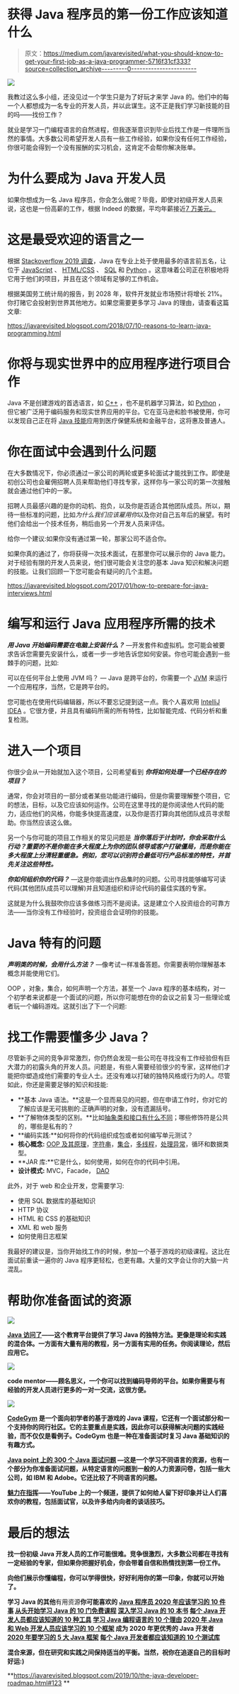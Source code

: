 # 获得 Java 程序员的第一份工作应该知道什么

> 原文：<https://medium.com/javarevisited/what-you-should-know-to-get-your-first-job-as-a-java-programmer-5716f31cf333?source=collection_archive---------0----------------------->

[![](img/0dc4ea64a7eb7f47762f9fc9b87f2cec.png)](https://medium.com/javarevisited/what-next-for-senior-developers-in-tech-project-manager-technical-architect-or-a-devops-engineer-b532a80c9ba1)

我教过这么多小组，还没见过一个学生只是为了好玩才来学 Java 的。他们中的每一个人都想成为一名专业的开发人员，并以此谋生。这不正是我们学习新技能的目的吗——找份工作？

就业是学习一门编程语言的自然进程，但我逐渐意识到毕业后找工作是一件理所当然的事情。大多数公司希望开发人员有一些工作经验，如果你没有任何工作经验，你很可能会得到一个没有报酬的实习机会，这肯定不会帮你解决账单。

# 为什么要成为 Java 开发人员

如果你想成为一名 Java 程序员，你会怎么做呢？毕竟，即使对初级开发人员来说，这也是一份高薪的工作，根据 Indeed 的数据，平均年薪接近[7 万美元。](https://www.indeed.com/salaries/junior-java-developer-Salaries)

# 这是最受欢迎的语言之一

根据 [Stackoverflow 2019 调查](https://insights.stackoverflow.com/survey/2019#technology-_-programming-scripting-and-markup-languages)，Java 在专业上处于使用最多的语言前五名，让位于 [JavaScript](/javarevisited/my-favorite-free-tutorials-and-courses-to-learn-javascript-8f4d0a71faf2) 、 [HTML/CSS](https://javarevisited.blogspot.com/2019/05/top-5-html-5-and-css-3-courses-for-web-developers.html) 、 [SQL](https://javarevisited.blogspot.com/2018/05/top-5-sql-and-database-courses-to-learn-online.html) 和 [Python](/better-programming/top-5-courses-to-learn-python-in-2018-best-of-lot-26644a99e7ec) 。这意味着公司正在积极地将它用于他们的项目，并且在这个领域有足够的工作机会。

根据美国劳工统计局的报告，到 2028 年，软件开发就业市场预计将增长 21%。你打赌它会投射到世界其他地方。如果您需要更多学习 Java 的理由，请查看这篇文章:

<https://javarevisited.blogspot.com/2018/07/10-reasons-to-learn-java-programming.html>  

# 你将与现实世界中的应用程序进行项目合作

Java 不是创建游戏的首选语言，如 [C++](https://javarevisited.blogspot.com/2020/01/top-10-free-interactive-online-courses.html) ，也不是机器学习算法，如 [Python](https://javarevisited.blogspot.com/2019/07/top-5-books-to-learn-python-in-2019.html) ，但它被广泛用于编码服务和现实世界应用的平台。它在亚马逊和脸书被使用，你可以发现自己正在将 [Java 技能](https://dev.to/javinpaul/10-skills-java-programmer-can-learn-to-accelerate-their-career-3nlh)应用到医疗保健系统和金融平台，这将惠及普通人。

# 你在面试中会遇到什么问题

在大多数情况下，你必须通过一家公司的两轮或更多轮面试才能找到工作。即使是初创公司也会雇佣招聘人员来帮助他们寻找专家，这样你与一家公司的第一次接触就会通过他们中的一家。

招聘人员最感兴趣的是你的动机、抱负，以及你是否适合其他团队成员。所以，期待一些标准的问题，比如*为什么我们应该雇用你*以及你对自己五年后的展望。有时他们会给出一个技术任务，稍后由另一个开发人员来评估。

给你一个建议:如果你没有通过第一轮，那家公司不适合你。

如果你真的通过了，你将获得一次技术面试，在那里你可以展示你的 Java 能力。对于经验有限的开发人员来说，他们很可能会关注您的基本 Java 知识和解决问题的技能。让我们回顾一下您可能会有疑问的几个主题。

<https://javarevisited.blogspot.com/2017/01/how-to-prepare-for-java-interviews.html>  

# 编写和运行 Java 应用程序所需的技术

***用 Java 开始编码需要在电脑上安装什么？*** —开发套件和虚拟机。您可能会被要求告诉您需要先安装什么，或者一步一步地告诉您如何安装。你也可能会遇到一些棘手的问题，比如:

可以在任何平台上使用 JVM 吗？ — Java 是跨平台的，你需要一个 [JVM](https://javarevisited.blogspot.com/2019/04/top-5-courses-to-learn-jvm-internals.html) 来运行一个应用程序，当然，它是跨平台的。

您可能也在使用代码编辑器，所以不要忘记提到这一点。我个人喜欢用 [IntelliJ IDEA](https://itnext.io/top-5-intellijidea-and-android-studio-courses-for-java-and-android-programmers-afcc27309b60) 。它很方便，并且具有编码所需的所有特性，比如智能完成、代码分析和重复检测。

# 进入一个项目

你很少会从一开始就加入这个项目，公司希望看到 ***你将如何处理一个已经存在的项目？***

通常，你会对项目的一部分或者某些功能进行编码，但是你需要理解整个项目，它的想法，目标，以及它应该如何运作。公司在这里寻找的是你阅读他人代码的能力，适应他们的风格，你能多快提高速度，以及你是否打算向其他团队成员寻求帮助。你当然应该这么做。

另一个与你可能的项目工作相关的常见问题是 ***当你落后于计划时，你会采取什么行动？重要的不是你能在多大程度上为你的团队领导或客户打破僵局，而是你能在多大程度上分清轻重缓急。例如，您可以识别符合最低可行产品标准的特性，并首先关注这些特性。***

***你如何组织你的代码？*** —这是你能调出作品集时的问题。公司寻找能够编写可读代码(其他团队成员可以理解)并且知道组织和评论代码的最佳实践的专家。

这就是为什么我鼓吹你应该多做练习而不是阅读。这是建立个人投资组合的可靠方法——当你没有工作经验时，投资组合会证明你的技能。

# Java 特有的问题

***声明类的时候，会用什么方法？*** —像考试一样准备答题。你需要表明你理解基本概念并能使用它们。

OOP ，对象，集合，如何声明一个方法，甚至一个 Java 程序的基本结构，对一个初学者来说都是一个面试的问题，所以你可能想在你的会议之前复习一些理论或者玩一个编码游戏。这就引出了下一个问题:

# 找工作需要懂多少 Java？

尽管新手之间的竞争非常激烈，你仍然会发现一些公司在寻找没有工作经验但有巨大潜力的初露头角的开发人员。问题是，有些人需要经验很少的专家，这样他们才能把你塑造成他们需要的专业人士。还没有难以打破的独特风格或行为的人。尽管如此，你还是需要足够的知识和技能:

*   **基本 Java 语法。**这是一个显而易见的问题，但在申请工作时，你对它的了解应该是无可挑剔的:正确声明的对象，没有遗漏括号。
*   **了解物体类型的区别。**比如[抽象类和接口有什么不同](http://www.java67.com/2012/09/what-is-difference-between-interface-abstract-class-java.html)；哪些修饰符是公共的，哪些是私有的？
*   **编码实践:**如何将你的代码组织成包或者如何编写单元测试？
*   **核心概念:** [OOP 及其原理](https://hackernoon.com/10-oop-design-principles-every-programmer-should-know-f187436caf65)，[字符串](https://dev.to/javinpaul/top-20-string-coding-problems-from-programming-job-interviews-493m)，[集合](https://javarevisited.blogspot.com/2011/11/collection-interview-questions-answers.html)，[多线程](https://javarevisited.blogspot.com/2014/07/top-50-java-multithreading-interview-questions-answers.html)，[处理异常](https://www.java67.com/2019/06/top-25-java-exception-interview-questions-answers.html)，循环和数据类型。
*   **JAR 库:**它是什么，如何使用，如何在你的代码中引用。
*   **设计模式:** MVC，Facade， [DAO](https://javarevisited.blogspot.com/2013/01/data-access-object-dao-design-pattern-java-tutorial-example.html)

此外，对于 web 和企业开发，您需要学习:

*   使用 SQL 数据库的基础知识
*   HTTP 协议
*   HTML 和 CSS 的基础知识
*   XML 和 web 服务
*   如何使用日志框架

我最好的建议是，当你开始找工作的时候，参加一个基于游戏的初级课程。这比在面试前重读一遍你的 Java 程序更轻松，也更有趣。大量的文字会让你的大脑一片混乱。

# 帮助你准备面试的资源

[![](img/c29f11682ac54c7a1ec6195294107ff7.png)](https://javarevisited.blogspot.com/)

[**Java 访问了**](https://javarevisited.blogspot.com/)**——这个教育平台提供了学习 Java 的独特方法。更像是理论和实践的混合体。一方面有大量有用的教程，另一方面有实用的任务。你阅读理论，然后应用它。**

**![](img/e5b68754379744d03981df00685bbb27.png)**

**code mentor——顾名思义，一个你可以找到编码导师的平台。如果你需要与有经验的开发人员进行更多的一对一交流，这很方便。**

**![](img/648821834b9ebcfea981809c2b545d0f.png)**

**[**CodeGym**](https://codegym.cc/) 是一个面向初学者的基于游戏的 Java 课程，它还有一个面试部分和一个支持你的同行社区。它的主要重点是实践，因此你可以获得解决问题的实践经验，而不仅仅是看例子。CodeGym 也是一种在准备面试时复习 Java 基础知识的有趣方式。**

**[Java point 上的 300 个 Java 面试问题](https://www.javatpoint.com/corejava-interview-questions) —这是一个学习不同语言的资源，也有一个部分为你准备面试问题，从特定语言的问题到一般的人力资源问卷，包括一些大公司，如 IBM 和 Adobe。它还比较了不同语言的问题。**

**[魅力在指挥](https://www.youtube.com/user/charismaoncommand/videos)——YouTube 上的一个频道，提供了如何给人留下好印象并让人们喜欢你的教程，包括面试官，以及许多给内向者的谈话技巧。**

# **最后的想法**

**找一份初级 Java 开发人员的工作可能很难。竞争很激烈，大多数公司都在寻找有一定经验的专家，但如果你把握好机会，你会带着自信和热情找到第一份工作。**

**向他们展示你懂编程，你可以学得很快，好好利用你的第一印象，你就可以开始了。**

**学习 Java 的其他**有用资源**你可能喜欢的
[Java 程序员 2020 年应该学习的 10 件事](https://javarevisited.blogspot.com/2017/12/10-things-java-programmers-should-learn.html#axzz5atl0BngO)
[从头开始学习 Java 的 10 门免费课程](http://www.java67.com/2018/08/top-10-free-java-courses-for-beginners-experienced-developers.html)
[深入学习 Java 的 10 本书](https://medium.freecodecamp.org/must-read-books-to-learn-java-programming-327a3768ea2f)
[每个 Java 开发人员都应该知道的 10 种工具](http://www.java67.com/2018/04/10-tools-java-developers-should-learn.html)
[学习 Java 编程语言的 10 个理由](http://javarevisited.blogspot.sg/2013/04/10-reasons-to-learn-java-programming.html)
[2020 年 Java 和 Web 开发人员应该学习的 10 个框架](http://javarevisited.blogspot.sg/2018/01/10-frameworks-java-and-web-developers-should-learn.html) 成为 2020 年更优秀的 Java 开发者
[2020 年要学习的 5 大 Java 框架](http://javarevisited.blogspot.sg/2018/04/top-5-java-frameworks-to-learn-in-2018_27.html)
[每个 Java 开发者都应该知道的 10 个测试库](https://javarevisited.blogspot.sg/2018/01/10-unit-testing-and-integration-tools-for-java-programmers.html)**

**混合来源，但在研究和实践之间保持适当的平衡。当然，祝你在追逐自己的目标时好运:)**

**<https://javarevisited.blogspot.com/2019/10/the-java-developer-roadmap.html#123> **